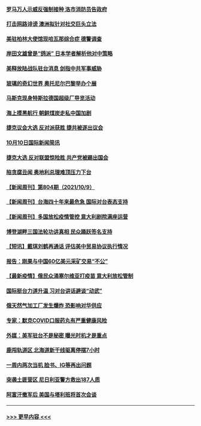 #### [罗马万人示威反强制接种 洛市消防员告政府](../pages/prog202/a103239494.md?t=10110550) 
#### [打击网路诽谤 澳洲拟针对社交巨头立法](../pages/prog202/a103239472.md?t=10110550) 
#### [美驻柏林大使馆现哈瓦那综合症 德警调查](../pages/prog202/a103239464.md?t=10110550) 
#### [岸田文雄曾是“鸽派” 日本学者解析他对中策略](../pages/prog202/a103239451.md?t=10110550) 
#### [美释放陆战队驻台消息 剑指中共军事威胁](../pages/prog202/a103239294.md?t=10110550) 
#### [玻璃的奇幻世界 奥托尼尔巴黎举办个展](../pages/prog202/a103239287.md?t=10110550) 
#### [马斯克现身特斯拉德国超级厂导览活动](../pages/prog202/a103239269.md?t=10110550) 
#### [海上摸黑航行 朝鲜煤炭走私中国加剧](../pages/prog202/a103239335.md?t=10110550) 
#### [捷克议会大选 反对派获胜 捷共被逐出议会](../pages/prog202/a103239311.md?t=10110550) 
#### [10月10日国际新闻简讯](../pages/prog202/a103239296.md?t=10110550) 
#### [捷克大选 反对联盟惊险胜 共产党被踢出国会](../pages/prog202/a103239120.md?t=10110550) 
#### [陷贪腐丑闻 奥地利总理难顶压力下台](../pages/prog202/a103239095.md?t=10110550) 
#### [【新闻周刊】第804期（2021/10/9）](../pages/prog202/a103238967.md?t=10110550) 
#### [【新闻周刊】台海四十年来最危急 国际对台表态支持](../pages/prog202/a103238938.md?t=10110550) 
#### [【新闻周刊】多国放松疫情管控 意大利剧院满座运营](../pages/prog202/a103238919.md?t=10110550) 
#### [博登湖畔三国法轮功讲真相 民众踊跃签名支持](../pages/prog202/a103238608.md?t=10110550) 
#### [【短讯】戴琪刘鹤再通话 评估美中贸易协议执行情况](../pages/prog202/a103238879.md?t=10110550) 
#### [报告：刚果与中国60亿美元采矿交易“不公”](../pages/prog202/a103238733.md?t=10110550) 
#### [【最新疫情】俄民众涌塞尔维亚打疫苗 意大利放松管制](../pages/prog202/a103238752.md?t=10110550) 
#### [国际挺台力道升温 习对台讲话避谈“动武”](../pages/prog202/a103238723.md?t=10110550) 
#### [俄天然气加工厂发生爆炸 恐影响对华供应](../pages/prog202/a103238654.md?t=10110550) 
#### [专家：默克COVID口服药丸有严重健康风险](../pages/prog202/a103238648.md?t=10110550) 
#### [外媒：美军驻台不是秘密 曝光时机才是重点](../pages/prog202/a103238625.md?t=10110550) 
#### [鹿闯轨道区 北海道新干线驱离停摆7小时](../pages/prog202/a103238538.md?t=10110550) 
#### [一周内两次当机 脸书、IG等再出问题](../pages/prog202/a103238452.md?t=10110550) 
#### [突袭土匪营区 尼日利亚警方救出187人质](../pages/prog202/a103238418.md?t=10110550) 
#### [阿富汗撤军后 美国与塔利班将首次会谈](../pages/prog202/a103238303.md?t=10110550) 

----
#### [ >>> 更早内容 <<< ](../indexes/prog202-earlier.md)
